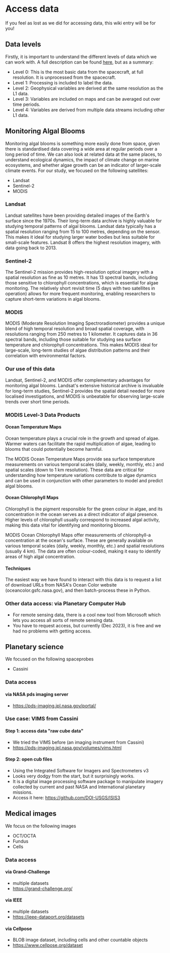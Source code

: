 # Access data

If you feel as lost as we did for accessing data, this wiki entry will be for you!

## Data levels

Firstly, it is important to understand the different levels of data which we can work with. A full description can be found [here](https://www.earthdata.nasa.gov/engage/open-data-services-and-software/data-information-policy/data-levels), but as a summary:

* Level 0: This is the most basic data from the spacecraft, at full resolution. It is unprocessed from the spacecraft.
* Level 1: Processing is included to label the data.
* Level 2: Geophysical variables are derived at the same resolution as the L1 data.
* Level 3: Variables are included on maps and can be averaged out over time periods.
* Level 4: Variables are derived from multiple data streams including other L1 data.

## Monitoring Algal Blooms

Monitoring algal blooms is something more easily done from space, given there is standardised data covering a wide area at regular periods over a long period of time. We can also look at related data at the same places, to understand ecological dynamics, the impact of climate change on marine ecosystems, and whether algae growth can be an indicator of larger-scale climate events. For our study, we focused on the following satellites:
* Landsat
* Sentinel-2
* MODIS

### Landsat
Landsat satellites have been providing detailed images of the Earth's surface since the 1970s. Their long-term data archive is highly valuable for studying temporal patterns of algal blooms. Landsat data typically has a spatial resolution ranging from 15 to 100 metres, depending on the sensor. This makes it ideal for studying larger water bodies but less suitable for small-scale features. Landsat 8 offers the highest resolution imagery, with data going back to 2013.

### Sentinel-2
The Sentinel-2 mission provides high-resolution optical imagery with a spatial resolution as fine as 10 metres. It has 13 spectral bands, including those sensitive to chlorophyll concentrations, which is essential for algae monitoring. The relatively short revisit time (5 days with two satellites in operation) allows for more frequent monitoring, enabling researchers to capture short-term variations in algal blooms.

### MODIS
MODIS (Moderate Resolution Imaging Spectroradiometer) provides a unique blend of high temporal resolution and broad spatial coverage, with resolutions ranging from 250 metres to 1 kilometer. It captures data in 36 spectral bands, including those suitable for studying sea surface temperature and chlorophyll concentrations. This makes MODIS ideal for large-scale, long-term studies of algae distribution patterns and their correlation with environmental factors.

### Our use of this data
Landsat, Sentinel-2, and MODIS offer complementary advantages for monitoring algal blooms. Landsat's extensive historical archive is invaluable for long-term studies, Sentinel-2 provides the spatial detail needed for more localised investigations, and MODIS is unbeatable for observing large-scale trends over short time periods.

### MODIS Level-3 Data Products
#### Ocean Temperature Maps
Ocean temperature plays a crucial role in the growth and spread of algae. Warmer waters can facilitate the rapid multiplication of algae, leading to blooms that could potentially become harmful.

The MODIS Ocean Temperature Maps provide sea surface temperature measurements on various temporal scales (daily, weekly, monthly, etc.) and spatial scales (down to 1 km resolution). These data are critical for understanding how temperature variations contribute to algae dynamics and can be used in conjunction with other parameters to model and predict algal blooms.

#### Ocean Chlorophyll Maps
Chlorophyll is the pigment responsible for the green colour in algae, and its concentration in the ocean serves as a direct indicator of algal presence. Higher levels of chlorophyll usually correspond to increased algal activity, making this data vital for identifying and monitoring blooms.

MODIS Ocean Chlorophyll Maps offer measurements of chlorophyll-a concentration at the ocean's surface. These are generally available on various temporal scales (daily, weekly, monthly, etc.) and spatial resolutions (usually 4 km). The data are often colour-coded, making it easy to identify areas of high algal concentration.

#### Techniques
The easiest way we have found to interact with this data is to request a list of download URLs from NASA's Ocean Color website (oceancolor.gsfc.nasa.gov), and then batch-process these in Python.

### Other data access: via Planetary Computer Hub
* For remote sensing data, there is a cool new tool from Microsoft which lets you access all sorts of remote sensing data.
* You have to request access, but currently (Dec 2023), it is free and we had no problems with getting access.

## Planetary science

We focused on the following spaceprobes
* Cassini

### Data access

#### via NASA pds imaging server
* https://pds-imaging.jpl.nasa.gov/portal/



### Use case: VIMS from Cassini

#### Step 1: access data "raw cube data"
* We tried the VIMS before (an imaging instrument from Cassini) 
* https://pds-imaging.jpl.nasa.gov/volumes/vims.html

#### Step 2: open cub files
* Using the Integrated Software for Imagers and Spectrometers v3
* Looks very dodgy from the start, but it surprisingly works.
* It is a digital image processing software package to manipulate imagery collected by current and past NASA and International planetary missions. 
* Access it here: https://github.com/DOI-USGS/ISIS3

## Medical images

We focus on the following images
* OCT/OCTA
* Fundus
* Cells

### Data access
#### via Grand-Challenge 
* multiple datasets
* https://grand-challenge.org/
#### via IEEE 
* multiple datasets
* https://ieee-dataport.org/datasets
#### via Cellpose
* BLOB image dataset, including cells and other countable objects
* https://www.cellpose.org/dataset

